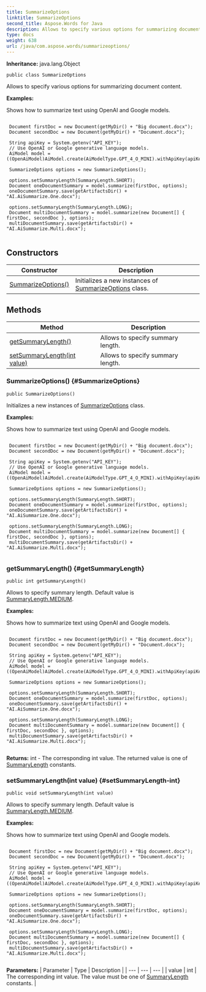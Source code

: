 ```yaml
---
title: SummarizeOptions
linktitle: SummarizeOptions
second_title: Aspose.Words for Java
description: Allows to specify various options for summarizing document content in Java.
type: docs
weight: 638
url: /java/com.aspose.words/summarizeoptions/
---
```


**Inheritance:**
java.lang.Object
```
public class SummarizeOptions
```

Allows to specify various options for summarizing document content.

 **Examples:** 

Shows how to summarize text using OpenAI and Google models.

```

 Document firstDoc = new Document(getMyDir() + "Big document.docx");
 Document secondDoc = new Document(getMyDir() + "Document.docx");

 String apiKey = System.getenv("API_KEY");
 // Use OpenAI or Google generative language models.
 AiModel model = ((OpenAiModel)AiModel.create(AiModelType.GPT_4_O_MINI).withApiKey(apiKey)).withOrganization("Organization").withProject("Project");

 SummarizeOptions options = new SummarizeOptions();

 options.setSummaryLength(SummaryLength.SHORT);
 Document oneDocumentSummary = model.summarize(firstDoc, options);
 oneDocumentSummary.save(getArtifactsDir() + "AI.AiSummarize.One.docx");

 options.setSummaryLength(SummaryLength.LONG);
 Document multiDocumentSummary = model.summarize(new Document[] { firstDoc, secondDoc }, options);
 multiDocumentSummary.save(getArtifactsDir() + "AI.AiSummarize.Multi.docx");
 
```
## Constructors

| Constructor | Description |
| --- | --- |
| [SummarizeOptions()](#SummarizeOptions) | Initializes a new instances of [SummarizeOptions](../../com.aspose.words/summarizeoptions/) class. |
## Methods

| Method | Description |
| --- | --- |
| [getSummaryLength()](#getSummaryLength) | Allows to specify summary length. |
| [setSummaryLength(int value)](#setSummaryLength-int) | Allows to specify summary length. |
### SummarizeOptions() {#SummarizeOptions}
```
public SummarizeOptions()
```


Initializes a new instances of [SummarizeOptions](../../com.aspose.words/summarizeoptions/) class.

 **Examples:** 

Shows how to summarize text using OpenAI and Google models.

```

 Document firstDoc = new Document(getMyDir() + "Big document.docx");
 Document secondDoc = new Document(getMyDir() + "Document.docx");

 String apiKey = System.getenv("API_KEY");
 // Use OpenAI or Google generative language models.
 AiModel model = ((OpenAiModel)AiModel.create(AiModelType.GPT_4_O_MINI).withApiKey(apiKey)).withOrganization("Organization").withProject("Project");

 SummarizeOptions options = new SummarizeOptions();

 options.setSummaryLength(SummaryLength.SHORT);
 Document oneDocumentSummary = model.summarize(firstDoc, options);
 oneDocumentSummary.save(getArtifactsDir() + "AI.AiSummarize.One.docx");

 options.setSummaryLength(SummaryLength.LONG);
 Document multiDocumentSummary = model.summarize(new Document[] { firstDoc, secondDoc }, options);
 multiDocumentSummary.save(getArtifactsDir() + "AI.AiSummarize.Multi.docx");
 
```

### getSummaryLength() {#getSummaryLength}
```
public int getSummaryLength()
```


Allows to specify summary length. Default value is [SummaryLength.MEDIUM](../../com.aspose.words/summarylength/\#MEDIUM).

 **Examples:** 

Shows how to summarize text using OpenAI and Google models.

```

 Document firstDoc = new Document(getMyDir() + "Big document.docx");
 Document secondDoc = new Document(getMyDir() + "Document.docx");

 String apiKey = System.getenv("API_KEY");
 // Use OpenAI or Google generative language models.
 AiModel model = ((OpenAiModel)AiModel.create(AiModelType.GPT_4_O_MINI).withApiKey(apiKey)).withOrganization("Organization").withProject("Project");

 SummarizeOptions options = new SummarizeOptions();

 options.setSummaryLength(SummaryLength.SHORT);
 Document oneDocumentSummary = model.summarize(firstDoc, options);
 oneDocumentSummary.save(getArtifactsDir() + "AI.AiSummarize.One.docx");

 options.setSummaryLength(SummaryLength.LONG);
 Document multiDocumentSummary = model.summarize(new Document[] { firstDoc, secondDoc }, options);
 multiDocumentSummary.save(getArtifactsDir() + "AI.AiSummarize.Multi.docx");
 
```

**Returns:**
int - The corresponding  int  value. The returned value is one of [SummaryLength](../../com.aspose.words/summarylength/) constants.
### setSummaryLength(int value) {#setSummaryLength-int}
```
public void setSummaryLength(int value)
```


Allows to specify summary length. Default value is [SummaryLength.MEDIUM](../../com.aspose.words/summarylength/\#MEDIUM).

 **Examples:** 

Shows how to summarize text using OpenAI and Google models.

```

 Document firstDoc = new Document(getMyDir() + "Big document.docx");
 Document secondDoc = new Document(getMyDir() + "Document.docx");

 String apiKey = System.getenv("API_KEY");
 // Use OpenAI or Google generative language models.
 AiModel model = ((OpenAiModel)AiModel.create(AiModelType.GPT_4_O_MINI).withApiKey(apiKey)).withOrganization("Organization").withProject("Project");

 SummarizeOptions options = new SummarizeOptions();

 options.setSummaryLength(SummaryLength.SHORT);
 Document oneDocumentSummary = model.summarize(firstDoc, options);
 oneDocumentSummary.save(getArtifactsDir() + "AI.AiSummarize.One.docx");

 options.setSummaryLength(SummaryLength.LONG);
 Document multiDocumentSummary = model.summarize(new Document[] { firstDoc, secondDoc }, options);
 multiDocumentSummary.save(getArtifactsDir() + "AI.AiSummarize.Multi.docx");
 
```

**Parameters:**
| Parameter | Type | Description |
| --- | --- | --- |
| value | int | The corresponding  int  value. The value must be one of [SummaryLength](../../com.aspose.words/summarylength/) constants. |

